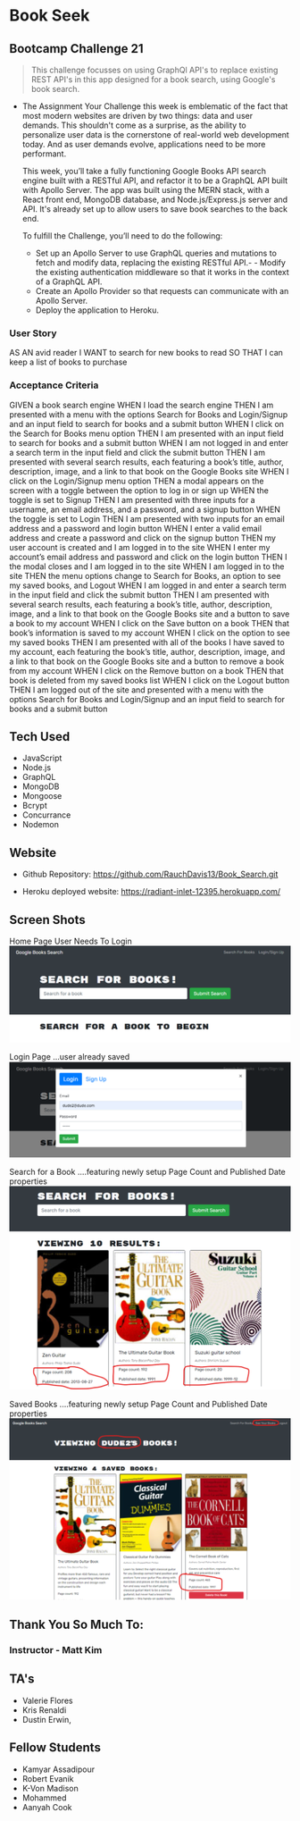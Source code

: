 # Book Seek

## Bootcamp Challenge 21
> This challenge focusses on using GraphQl API's to replace existing REST API's in this app designed for a book search, using Google's book search.


* The Assignment
  Your Challenge this week is emblematic of the fact that most modern websites are driven by two things: data and user demands. This shouldn't come as a surprise, as the ability to personalize user data is the cornerstone of real-world web development today. And as user demands evolve, applications need to be more performant.  
  
  This week, you’ll take a fully functioning Google Books API search engine built with a RESTful API, and refactor it to be a GraphQL API built with Apollo Server. The app was built using the MERN stack, with a React front end, MongoDB database, and Node.js/Express.js server and API. It's already set up to allow users to save book searches to the back end.  
  
  To fulfill the Challenge, you’ll need to do the following:
  
  - Set up an Apollo Server to use GraphQL queries and mutations to fetch and modify data, replacing the existing RESTful API.- - Modify the existing authentication middleware so that it works in the context of a GraphQL API.
  - Create an Apollo Provider so that requests can communicate with an Apollo Server.
  - Deploy the application to Heroku.

### User Story
AS AN avid reader
I WANT to search for new books to read
SO THAT I can keep a list of books to purchase

### Acceptance Criteria
GIVEN a book search engine
WHEN I load the search engine
THEN I am presented with a menu with the options Search for Books and Login/Signup and an input field to search for books and a submit button
WHEN I click on the Search for Books menu option
THEN I am presented with an input field to search for books and a submit button
WHEN I am not logged in and enter a search term in the input field and click the submit button
THEN I am presented with several search results, each featuring a book’s title, author, description, image, and a link to that book on the Google Books site
WHEN I click on the Login/Signup menu option
THEN a modal appears on the screen with a toggle between the option to log in or sign up
WHEN the toggle is set to Signup
THEN I am presented with three inputs for a username, an email address, and a password, and a signup button
WHEN the toggle is set to Login
THEN I am presented with two inputs for an email address and a password and login button
WHEN I enter a valid email address and create a password and click on the signup button
THEN my user account is created and I am logged in to the site
WHEN I enter my account’s email address and password and click on the login button
THEN I the modal closes and I am logged in to the site
WHEN I am logged in to the site
THEN the menu options change to Search for Books, an option to see my saved books, and Logout
WHEN I am logged in and enter a search term in the input field and click the submit button
THEN I am presented with several search results, each featuring a book’s title, author, description, image, and a link to that book on the Google Books site and a button to save a book to my account
WHEN I click on the Save button on a book
THEN that book’s information is saved to my account
WHEN I click on the option to see my saved books
THEN I am presented with all of the books I have saved to my account, each featuring the book’s title, author, description, image, and a link to that book on the Google Books site and a button to remove a book from my account
WHEN I click on the Remove button on a book
THEN that book is deleted from my saved books list
WHEN I click on the Logout button
THEN I am logged out of the site and presented with a menu with the options Search for Books and Login/Signup and an input field to search for books and a submit button  


## Tech Used
* JavaScript
* Node.js
* GraphQL
* MongoDB
* Mongoose
* Bcrypt
* Concurrance
* Nodemon


## Website

* Github Repository: https://github.com/RauchDavis13/Book_Search.git

* Heroku deployed website: https://radiant-inlet-12395.herokuapp.com/

## Screen Shots
Home Page User Needs To Login
![Homepage](/README_Image/HomePage.png)

Login Page ...user already saved
![Login_SignUp](/README_Image/Login_SignUp.png)

Search for a Book ....featuring newly setup Page Count and Published Date properties
![BookSearch](/README_Image/BookSearch.png)

Saved Books ....featuring newly setup Page Count and Published Date properties
![SavedBooks](/README_Image/SavedBooks.png)

## Thank You So Much To:
### Instructor - Matt Kim

## TA's
- Valerie Flores
- Kris Renaldi
- Dustin Erwin, 

## Fellow Students
- Kamyar Assadipour
- Robert Evanik
- K-Von Madison
- Mohammed
- Aanyah Cook
